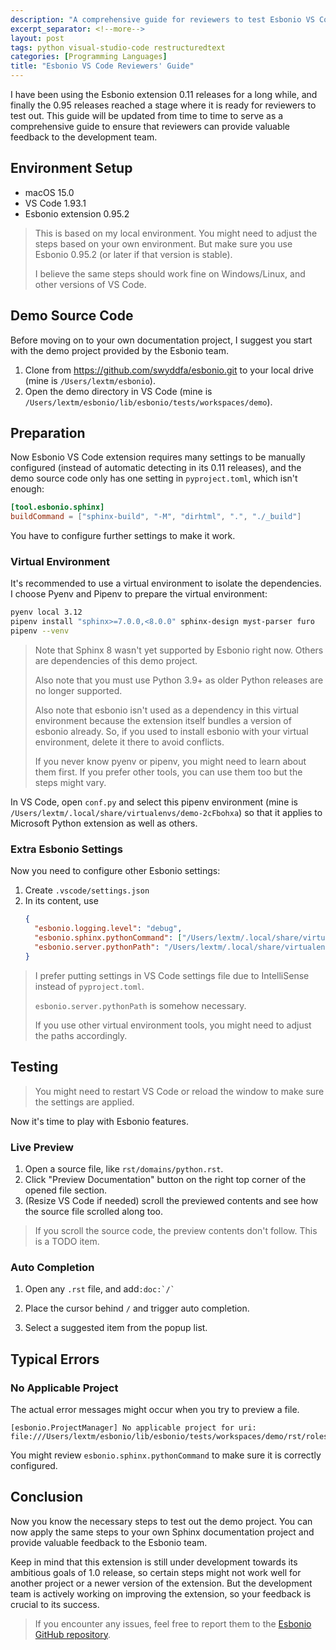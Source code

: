 ```yaml
---
description: "A comprehensive guide for reviewers to test Esbonio VS Code extension 0.95.2, covering environment setup, virtual environment configuration, settings adjustment, and troubleshooting to provide valuable feedback for this reStructuredText documentation tool."
excerpt_separator: <!--more-->
layout: post
tags: python visual-studio-code restructuredtext
categories: [Programming Languages]
title: "Esbonio VS Code Reviewers' Guide"
---
```

I have been using the Esbonio extension 0.11 releases for a long while, and finally the 0.95 releases reached a stage where it is ready for reviewers to test out. This guide will be updated from time to time to serve as a comprehensive guide to ensure that reviewers can provide valuable feedback to the development team.
<!--more-->

## Environment Setup

* macOS 15.0
* VS Code 1.93.1
* Esbonio extension 0.95.2

> This is based on my local environment. You might need to adjust the steps based on your own environment. But make sure you use Esbonio 0.95.2 (or later if that version is stable).
>
> I believe the same steps should work fine on Windows/Linux, and other versions of VS Code.

## Demo Source Code

Before moving on to your own documentation project, I suggest you start with the demo project provided by the Esbonio team.

1. Clone from https://github.com/swyddfa/esbonio.git to your local drive (mine is `/Users/lextm/esbonio`).
2. Open the demo directory in VS Code (mine is `/Users/lextm/esbonio/lib/esbonio/tests/workspaces/demo`).

## Preparation

Now Esbonio VS Code extension requires many settings to be manually configured (instead of automatic detecting in its 0.11 releases), and the demo source code only has one setting in `pyproject.toml`, which isn't enough:

```toml
[tool.esbonio.sphinx]
buildCommand = ["sphinx-build", "-M", "dirhtml", ".", "./_build"]
```

You have to configure further settings to make it work.

### Virtual Environment

It's recommended to use a virtual environment to isolate the dependencies. I choose Pyenv and Pipenv to prepare the virtual environment:

``` bash
pyenv local 3.12
pipenv install "sphinx>=7.0.0,<8.0.0" sphinx-design myst-parser furo
pipenv --venv
```

> Note that Sphinx 8 wasn't yet supported by Esbonio right now. Others are dependencies of this demo project.
>
> Also note that you must use Python 3.9+ as older Python releases are no longer supported.
>
> Also note that esbonio isn't used as a dependency in this virtual environment because the extension itself bundles a version of esbonio already. So, if you used to install esbonio with your virtual environment, delete it there to avoid conflicts.
>
> If you never know pyenv or pipenv, you might need to learn about them first. If you prefer other tools, you can use them too but the steps might vary.

In VS Code, open `conf.py` and select this pipenv environment (mine is `/Users/lextm/.local/share/virtualenvs/demo-2cFbohxa`) so that it applies to Microsoft Python extension as well as others.

### Extra Esbonio Settings

Now you need to configure other Esbonio settings:

1. Create `.vscode/settings.json`
2. In its content, use
   ``` json
   {
     "esbonio.logging.level": "debug",
     "esbonio.sphinx.pythonCommand": ["/Users/lextm/.local/share/virtualenvs/demo-2cFbohxa/bin/python"],
     "esbonio.server.pythonPath": "/Users/lextm/.local/share/virtualenvs/demo-2cFbohxa/bin/python",
   }
   ```

> I prefer putting settings in VS Code settings file due to IntelliSense instead of `pyproject.toml`.
>
> `esbonio.server.pythonPath` is somehow necessary.
>
> If you use other virtual environment tools, you might need to adjust the paths accordingly.

## Testing

> You might need to restart VS Code or reload the window to make sure the settings are applied.

Now it's time to play with Esbonio features.

### Live Preview

1. Open a source file, like `rst/domains/python.rst`.
2. Click "Preview Documentation" button on the right top corner of the opened file section.
3. (Resize VS Code if needed) scroll the previewed contents and see how the source file scrolled along too.

> If you scroll the source code, the preview contents don't follow. This is a TODO item.

### Auto Completion

1. Open any `.rst` file, and add``:doc:`/` ``

2. Place the cursor behind `/` and trigger auto completion.
3. Select a suggested item from the popup list.

## Typical Errors

### No Applicable Project

The actual error messages might occur when you try to preview a file.

``` text
[esbonio.ProjectManager] No applicable project for uri: file:///Users/lextm/esbonio/lib/esbonio/tests/workspaces/demo/rst/roles.rst
```

You might review `esbonio.sphinx.pythonCommand` to make sure it is correctly configured.

## Conclusion

Now you know the necessary steps to test out the demo project. You can now apply the same steps to your own Sphinx documentation project and provide valuable feedback to the Esbonio team.

Keep in mind that this extension is still under development towards its ambitious goals of 1.0 release, so certain steps might not work well for another project or a newer version of the extension. But the development team is actively working on improving the extension, so your feedback is crucial to its success.

> If you encounter any issues, feel free to report them to the [Esbonio GitHub repository](https://github.com/swyddfa/esbonio/issues).
